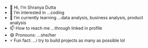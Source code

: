 - 👋 Hi, I’m Shranya Dutta 
- 👀 I’m interested in ...coding
- 🌱 I’m currently learning ...data analysis, business analysis, product analysis
- 📫 How to reach me ...through linked in profile
- 😄 Pronouns: ...she/her
- ⚡ Fun fact: ...i try to build projects as many as possible lol

<!---
shranya-cc/shranya-cc is a ✨ special ✨ repository because its `README.md` (this file) appears on your GitHub profile.
You can click the Preview link to take a look at your changes.
--->
